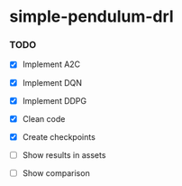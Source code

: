 # simple-pendulum-drl

### TODO

- [x] Implement A2C
- [x] Implement DQN
- [x] Implement DDPG
- [x] Clean code
- [x] Create checkpoints
- [ ] Show results in assets
- [ ] Show comparison


